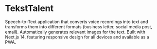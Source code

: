 # TekstTalent
Speech-to-Text application that converts voice recordings into text and transforms them into different formats (business letter, social media post, email). Automatically generates relevant images for the text. Built with Next.js 14, featuring responsive design for all devices and available as a PWA.
